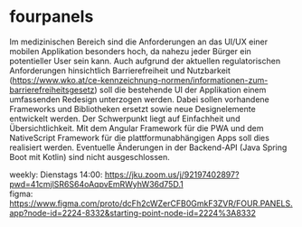 # fourpanels

Im medizinischen Bereich sind die Anforderungen an das UI/UX einer mobilen Applikation besonders hoch, da nahezu jeder Bürger ein potentieller User sein kann. Auch aufgrund der aktuellen regulatorischen Anforderungen hinsichtlich Barrierefreiheit und Nutzbarkeit (https://www.wko.at/ce-kennzeichnung-normen/informationen-zum-barrierefreiheitsgesetz) soll die bestehende UI der Applikation einem umfassenden Redesign unterzogen werden. Dabei sollen vorhandene Frameworks und Bibliotheken ersetzt sowie neue Designelemente entwickelt werden. Der Schwerpunkt liegt auf Einfachheit und Übersichtlichkeit. Mit dem Angular Framework für die PWA und dem NativeScript Framework für die plattformunabhängigen Apps soll dies realisiert werden. Eventuelle Änderungen in der Backend-API (Java Spring Boot mit Kotlin) sind nicht ausgeschlossen. 

weekly: Dienstags 14:00: https://jku.zoom.us/j/92197402897?pwd=41cmjlSR6S64oAqpvEmRWyhW36d75D.1  
figma: https://www.figma.com/proto/dcFh2cWZerCFB0GmkF3ZVR/FOUR.PANELS.app?node-id=2224-8332&starting-point-node-id=2224%3A8332

